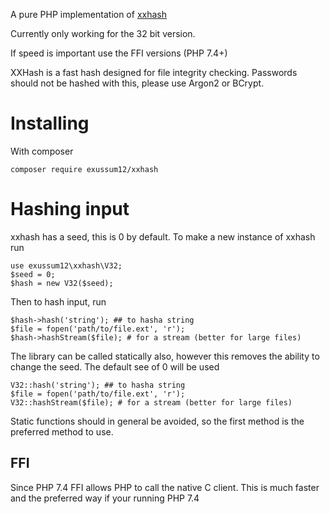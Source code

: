 A pure PHP implementation of [xxhash](https://github.com/Cyan4973/xxHash)

Currently only working for the 32 bit version.

If speed is important use the FFI versions (PHP 7.4+)

XXHash is a fast hash designed for file integrity checking. Passwords should not be hashed with this, please use Argon2 or BCrypt.

# Installing

With composer 

    composer require exussum12/xxhash

# Hashing input

xxhash has a seed, this is 0 by default. To make a new instance of xxhash run

    use exussum12\xxhash\V32;
    $seed = 0;
    $hash = new V32($seed);

Then to hash input, run

    $hash->hash('string'); ## to hasha string
    $file = fopen('path/to/file.ext', 'r');
    $hash->hashStream($file); # for a stream (better for large files)

The library can be called statically also, however this removes the ability to change the seed. The default see of 0 will be used

    V32::hash('string'); ## to hasha string
    $file = fopen('path/to/file.ext', 'r');
    V32::hashStream($file); # for a stream (better for large files)

Static functions should in general be avoided, so the first method is the preferred method to use.

## FFI
Since PHP 7.4 FFI allows PHP to call the native C client. This is much faster and the preferred way if your running PHP 7.4

